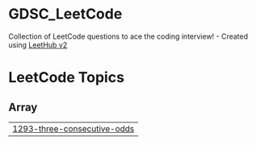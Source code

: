 # GDSC_LeetCode
Collection of LeetCode questions to ace the coding interview! - Created using [LeetHub v2](https://github.com/arunbhardwaj/LeetHub-2.0)

<!---LeetCode Topics Start-->
# LeetCode Topics
## Array
|  |
| ------- |
| [1293-three-consecutive-odds](https://github.com/aliabbas217/LeetCode/tree/master/1293-three-consecutive-odds) |
<!---LeetCode Topics End-->